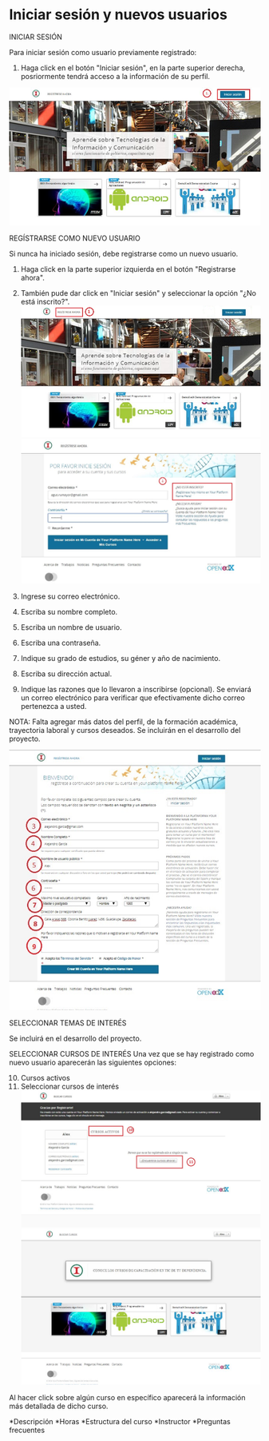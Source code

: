 # Iniciar sesión y nuevos usuarios

INICIAR SESIÓN

Para iniciar sesión como usuario previamente registrado:

1. Haga click en el botón "Iniciar sesión", en la parte superior derecha, posriormente tendrá acceso a la información de su perfil.

![home](../images/2-1.JPG)

REGÍSTRARSE COMO NUEVO USUARIO

Si nunca ha iniciado sesión, debe registrarse como un nuevo usuario.

1. Haga click en la parte superior izquierda en el botón "Registrarse ahora".
2. También pude dar click en "Iniciar sesión" y seleccionar la opción "¿No está inscrito?".
![home](../images/2-1-1.JPG)
![home](../images/2-2.JPG)

3. Ingrese su correo electrónico.
4. Escriba su nombre completo.
5. Escriba un nombre de usuario.
6. Escriba una contraseña.
7. Indique su grado de estudios, su géner y año de nacimiento.
8. Escriba su dirección actual.
9. Indique las razones que lo llevaron a inscribirse (opcional).
Se enviará  un correo electrónico para verificar que efectivamente dicho correo pertenezca a usted. 

NOTA: Falta agregar más datos del perfil,  de la formación académica, trayectoria laboral y  cursos deseados. Se incluirán en el desarrollo del proyecto.

![home](../images/2-3.JPG)

 
SELECCIONAR TEMAS DE INTERÉS

Se incluirá en el desarrollo del proyecto. 

SELECCIONAR CURSOS DE INTERÉS
Una vez que se hay registrado como nuevo usuario aparecerán las siguientes  opciones:

10. Cursos activos
11. Seleccionar cursos de interés
![home](../images/2-4.JPG)
![home](../images/2-5.JPG)

Al hacer click sobre algún curso en específico aparecerá la información más detallada de dicho curso.

*Descripción
*Horas
*Estructura del curso
*Instructor
*Preguntas frecuentes

